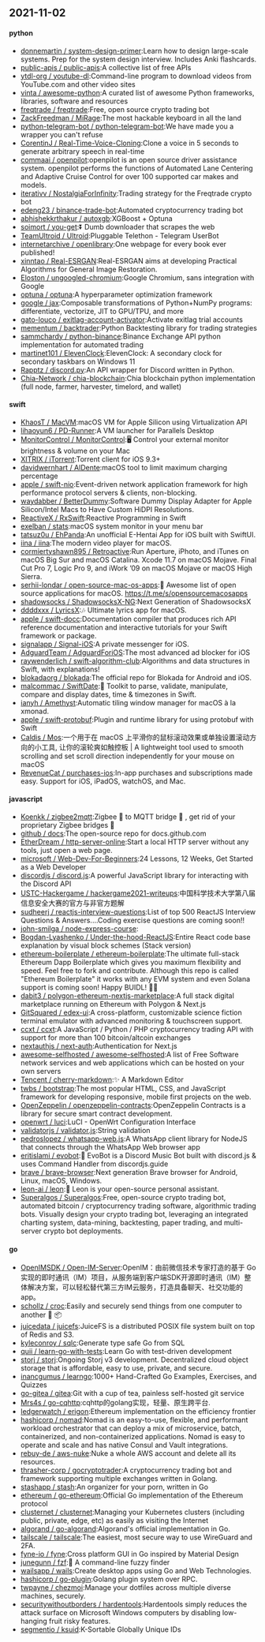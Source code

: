 ## 2021-11-02

#### python
* [donnemartin / system-design-primer](https://github.com/donnemartin/system-design-primer):Learn how to design large-scale systems. Prep for the system design interview. Includes Anki flashcards.
* [public-apis / public-apis](https://github.com/public-apis/public-apis):A collective list of free APIs
* [ytdl-org / youtube-dl](https://github.com/ytdl-org/youtube-dl):Command-line program to download videos from YouTube.com and other video sites
* [vinta / awesome-python](https://github.com/vinta/awesome-python):A curated list of awesome Python frameworks, libraries, software and resources
* [freqtrade / freqtrade](https://github.com/freqtrade/freqtrade):Free, open source crypto trading bot
* [ZackFreedman / MiRage](https://github.com/ZackFreedman/MiRage):The most hackable keyboard in all the land
* [python-telegram-bot / python-telegram-bot](https://github.com/python-telegram-bot/python-telegram-bot):We have made you a wrapper you can't refuse
* [CorentinJ / Real-Time-Voice-Cloning](https://github.com/CorentinJ/Real-Time-Voice-Cloning):Clone a voice in 5 seconds to generate arbitrary speech in real-time
* [commaai / openpilot](https://github.com/commaai/openpilot):openpilot is an open source driver assistance system. openpilot performs the functions of Automated Lane Centering and Adaptive Cruise Control for over 100 supported car makes and models.
* [iterativv / NostalgiaForInfinity](https://github.com/iterativv/NostalgiaForInfinity):Trading strategy for the Freqtrade crypto bot
* [edeng23 / binance-trade-bot](https://github.com/edeng23/binance-trade-bot):Automated cryptocurrency trading bot
* [abhishekkrthakur / autoxgb](https://github.com/abhishekkrthakur/autoxgb):XGBoost + Optuna
* [soimort / you-get](https://github.com/soimort/you-get):⏬
Dumb downloader that scrapes the web
* [TeamUltroid / Ultroid](https://github.com/TeamUltroid/Ultroid):Pluggable Telethon - Telegram UserBot
* [internetarchive / openlibrary](https://github.com/internetarchive/openlibrary):One webpage for every book ever published!
* [xinntao / Real-ESRGAN](https://github.com/xinntao/Real-ESRGAN):Real-ESRGAN aims at developing Practical Algorithms for General Image Restoration.
* [Eloston / ungoogled-chromium](https://github.com/Eloston/ungoogled-chromium):Google Chromium, sans integration with Google
* [optuna / optuna](https://github.com/optuna/optuna):A hyperparameter optimization framework
* [google / jax](https://github.com/google/jax):Composable transformations of Python+NumPy programs: differentiate, vectorize, JIT to GPU/TPU, and more
* [gato-louco / exitlag-account-activator](https://github.com/gato-louco/exitlag-account-activator):Activate exitlag trial accounts
* [mementum / backtrader](https://github.com/mementum/backtrader):Python Backtesting library for trading strategies
* [sammchardy / python-binance](https://github.com/sammchardy/python-binance):Binance Exchange API python implementation for automated trading
* [martinet101 / ElevenClock](https://github.com/martinet101/ElevenClock):ElevenClock: A secondary clock for secondary taskbars on Windows 11
* [Rapptz / discord.py](https://github.com/Rapptz/discord.py):An API wrapper for Discord written in Python.
* [Chia-Network / chia-blockchain](https://github.com/Chia-Network/chia-blockchain):Chia blockchain python implementation (full node, farmer, harvester, timelord, and wallet)

#### swift
* [KhaosT / MacVM](https://github.com/KhaosT/MacVM):macOS VM for Apple Silicon using Virtualization API
* [lihaoyun6 / PD-Runner](https://github.com/lihaoyun6/PD-Runner):A VM launcher for Parallels Desktop
* [MonitorControl / MonitorControl](https://github.com/MonitorControl/MonitorControl):🖥
Control your external monitor brightness & volume on your Mac
* [XITRIX / iTorrent](https://github.com/XITRIX/iTorrent):Torrent client for iOS 9.3+
* [davidwernhart / AlDente](https://github.com/davidwernhart/AlDente):macOS tool to limit maximum charging percentage
* [apple / swift-nio](https://github.com/apple/swift-nio):Event-driven network application framework for high performance protocol servers & clients, non-blocking.
* [waydabber / BetterDummy](https://github.com/waydabber/BetterDummy):Software Dummy Display Adapter for Apple Silicon/Intel Macs to Have Custom HiDPI Resolutions.
* [ReactiveX / RxSwift](https://github.com/ReactiveX/RxSwift):Reactive Programming in Swift
* [exelban / stats](https://github.com/exelban/stats):macOS system monitor in your menu bar
* [tatsuz0u / EhPanda](https://github.com/tatsuz0u/EhPanda):An unofficial E-Hentai App for iOS built with SwiftUI.
* [iina / iina](https://github.com/iina/iina):The modern video player for macOS.
* [cormiertyshawn895 / Retroactive](https://github.com/cormiertyshawn895/Retroactive):Run Aperture, iPhoto, and iTunes on macOS Big Sur and macOS Catalina. Xcode 11.7 on macOS Mojave. Final Cut Pro 7, Logic Pro 9, and iWork ’09 on macOS Mojave or macOS High Sierra.
* [serhii-londar / open-source-mac-os-apps](https://github.com/serhii-londar/open-source-mac-os-apps):🚀
Awesome list of open source applications for macOS. https://t.me/s/opensourcemacosapps
* [shadowsocks / ShadowsocksX-NG](https://github.com/shadowsocks/ShadowsocksX-NG):Next Generation of ShadowsocksX
* [ddddxxx / LyricsX](https://github.com/ddddxxx/LyricsX):🎶
Ultimate lyrics app for macOS.
* [apple / swift-docc](https://github.com/apple/swift-docc):Documentation compiler that produces rich API reference documentation and interactive tutorials for your Swift framework or package.
* [signalapp / Signal-iOS](https://github.com/signalapp/Signal-iOS):A private messenger for iOS.
* [AdguardTeam / AdguardForiOS](https://github.com/AdguardTeam/AdguardForiOS):The most advanced ad blocker for iOS
* [raywenderlich / swift-algorithm-club](https://github.com/raywenderlich/swift-algorithm-club):Algorithms and data structures in Swift, with explanations!
* [blokadaorg / blokada](https://github.com/blokadaorg/blokada):The official repo for Blokada for Android and iOS.
* [malcommac / SwiftDate](https://github.com/malcommac/SwiftDate):🐔
Toolkit to parse, validate, manipulate, compare and display dates, time & timezones in Swift.
* [ianyh / Amethyst](https://github.com/ianyh/Amethyst):Automatic tiling window manager for macOS à la xmonad.
* [apple / swift-protobuf](https://github.com/apple/swift-protobuf):Plugin and runtime library for using protobuf with Swift
* [Caldis / Mos](https://github.com/Caldis/Mos):一个用于在 macOS 上平滑你的鼠标滚动效果或单独设置滚动方向的小工具, 让你的滚轮爽如触控板 | A lightweight tool used to smooth scrolling and set scroll direction independently for your mouse on macOS
* [RevenueCat / purchases-ios](https://github.com/RevenueCat/purchases-ios):In-app purchases and subscriptions made easy. Support for iOS, iPadOS, watchOS, and Mac.

#### javascript
* [Koenkk / zigbee2mqtt](https://github.com/Koenkk/zigbee2mqtt):Zigbee
🐝
to MQTT bridge
🌉
, get rid of your proprietary Zigbee bridges
🔨
* [github / docs](https://github.com/github/docs):The open-source repo for docs.github.com
* [EtherDream / http-server-online](https://github.com/EtherDream/http-server-online):Start a local HTTP server without any tools, just open a web page.
* [microsoft / Web-Dev-For-Beginners](https://github.com/microsoft/Web-Dev-For-Beginners):24 Lessons, 12 Weeks, Get Started as a Web Developer
* [discordjs / discord.js](https://github.com/discordjs/discord.js):A powerful JavaScript library for interacting with the Discord API
* [USTC-Hackergame / hackergame2021-writeups](https://github.com/USTC-Hackergame/hackergame2021-writeups):中国科学技术大学第八届信息安全大赛的官方与非官方题解
* [sudheerj / reactjs-interview-questions](https://github.com/sudheerj/reactjs-interview-questions):List of top 500 ReactJS Interview Questions & Answers....Coding exercise questions are coming soon!!
* [john-smilga / node-express-course](https://github.com/john-smilga/node-express-course):
* [Bogdan-Lyashenko / Under-the-hood-ReactJS](https://github.com/Bogdan-Lyashenko/Under-the-hood-ReactJS):Entire React code base explanation by visual block schemes (Stack version)
* [ethereum-boilerplate / ethereum-boilerplate](https://github.com/ethereum-boilerplate/ethereum-boilerplate):The ultimate full-stack Ethereum Dapp Boilerplate which gives you maximum flexibility and speed. Feel free to fork and contribute. Although this repo is called "Ethereum Boilerplate" it works with any EVM system and even Solana support is coming soon! Happy BUIDL!
👷‍♂️
* [dabit3 / polygon-ethereum-nextjs-marketplace](https://github.com/dabit3/polygon-ethereum-nextjs-marketplace):A full stack digital marketplace running on Ethereum with Polygon & Next.js
* [GitSquared / edex-ui](https://github.com/GitSquared/edex-ui):A cross-platform, customizable science fiction terminal emulator with advanced monitoring & touchscreen support.
* [ccxt / ccxt](https://github.com/ccxt/ccxt):A JavaScript / Python / PHP cryptocurrency trading API with support for more than 100 bitcoin/altcoin exchanges
* [nextauthjs / next-auth](https://github.com/nextauthjs/next-auth):Authentication for Next.js
* [awesome-selfhosted / awesome-selfhosted](https://github.com/awesome-selfhosted/awesome-selfhosted):A list of Free Software network services and web applications which can be hosted on your own servers
* [Tencent / cherry-markdown](https://github.com/Tencent/cherry-markdown):✨
A Markdown Editor
* [twbs / bootstrap](https://github.com/twbs/bootstrap):The most popular HTML, CSS, and JavaScript framework for developing responsive, mobile first projects on the web.
* [OpenZeppelin / openzeppelin-contracts](https://github.com/OpenZeppelin/openzeppelin-contracts):OpenZeppelin Contracts is a library for secure smart contract development.
* [openwrt / luci](https://github.com/openwrt/luci):LuCI - OpenWrt Configuration Interface
* [validatorjs / validator.js](https://github.com/validatorjs/validator.js):String validation
* [pedroslopez / whatsapp-web.js](https://github.com/pedroslopez/whatsapp-web.js):A WhatsApp client library for NodeJS that connects through the WhatsApp Web browser app
* [eritislami / evobot](https://github.com/eritislami/evobot):🤖
EvoBot is a Discord Music Bot built with discord.js & uses Command Handler from discordjs.guide
* [brave / brave-browser](https://github.com/brave/brave-browser):Next generation Brave browser for Android, Linux, macOS, Windows.
* [leon-ai / leon](https://github.com/leon-ai/leon):🧠
Leon is your open-source personal assistant.
* [Superalgos / Superalgos](https://github.com/Superalgos/Superalgos):Free, open-source crypto trading bot, automated bitcoin / cryptocurrency trading software, algorithmic trading bots. Visually design your crypto trading bot, leveraging an integrated charting system, data-mining, backtesting, paper trading, and multi-server crypto bot deployments.

#### go
* [OpenIMSDK / Open-IM-Server](https://github.com/OpenIMSDK/Open-IM-Server):OpenIM：由前微信技术专家打造的基于 Go 实现的即时通讯（IM）项目，从服务端到客户端SDK开源即时通讯（IM）整体解决方案，可以轻松替代第三方IM云服务，打造具备聊天、社交功能的app。
* [schollz / croc](https://github.com/schollz/croc):Easily and securely send things from one computer to another
🐊
📦
* [juicedata / juicefs](https://github.com/juicedata/juicefs):JuiceFS is a distributed POSIX file system built on top of Redis and S3.
* [kyleconroy / sqlc](https://github.com/kyleconroy/sqlc):Generate type safe Go from SQL
* [quii / learn-go-with-tests](https://github.com/quii/learn-go-with-tests):Learn Go with test-driven development
* [storj / storj](https://github.com/storj/storj):Ongoing Storj v3 development. Decentralized cloud object storage that is affordable, easy to use, private, and secure.
* [inancgumus / learngo](https://github.com/inancgumus/learngo):1000+ Hand-Crafted Go Examples, Exercises, and Quizzes
* [go-gitea / gitea](https://github.com/go-gitea/gitea):Git with a cup of tea, painless self-hosted git service
* [Mrs4s / go-cqhttp](https://github.com/Mrs4s/go-cqhttp):cqhttp的golang实现，轻量、原生跨平台.
* [ledgerwatch / erigon](https://github.com/ledgerwatch/erigon):Ethereum implementation on the efficiency frontier
* [hashicorp / nomad](https://github.com/hashicorp/nomad):Nomad is an easy-to-use, flexible, and performant workload orchestrator that can deploy a mix of microservice, batch, containerized, and non-containerized applications. Nomad is easy to operate and scale and has native Consul and Vault integrations.
* [rebuy-de / aws-nuke](https://github.com/rebuy-de/aws-nuke):Nuke a whole AWS account and delete all its resources.
* [thrasher-corp / gocryptotrader](https://github.com/thrasher-corp/gocryptotrader):A cryptocurrency trading bot and framework supporting multiple exchanges written in Golang.
* [stashapp / stash](https://github.com/stashapp/stash):An organizer for your porn, written in Go
* [ethereum / go-ethereum](https://github.com/ethereum/go-ethereum):Official Go implementation of the Ethereum protocol
* [clusternet / clusternet](https://github.com/clusternet/clusternet):Managing your Kubernetes clusters (including public, private, edge, etc) as easily as visiting the Internet
* [algorand / go-algorand](https://github.com/algorand/go-algorand):Algorand's official implementation in Go.
* [tailscale / tailscale](https://github.com/tailscale/tailscale):The easiest, most secure way to use WireGuard and 2FA.
* [fyne-io / fyne](https://github.com/fyne-io/fyne):Cross platform GUI in Go inspired by Material Design
* [junegunn / fzf](https://github.com/junegunn/fzf):🌸
A command-line fuzzy finder
* [wailsapp / wails](https://github.com/wailsapp/wails):Create desktop apps using Go and Web Technologies.
* [hashicorp / go-plugin](https://github.com/hashicorp/go-plugin):Golang plugin system over RPC.
* [twpayne / chezmoi](https://github.com/twpayne/chezmoi):Manage your dotfiles across multiple diverse machines, securely.
* [securitywithoutborders / hardentools](https://github.com/securitywithoutborders/hardentools):Hardentools simply reduces the attack surface on Microsoft Windows computers by disabling low-hanging fruit risky features.
* [segmentio / ksuid](https://github.com/segmentio/ksuid):K-Sortable Globally Unique IDs
